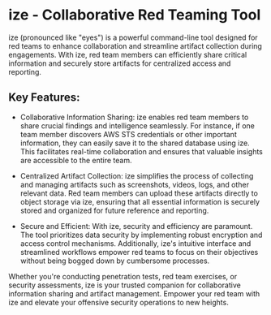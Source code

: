 # ize - Collaborative Red Teaming Tool

ize (pronounced like "eyes") is a powerful command-line tool designed 
for red teams to enhance collaboration and streamline artifact collection 
during engagements. With ize, red team members can efficiently share critical 
information and securely store artifacts for centralized access and reporting.
	
## Key Features:
- Collaborative Information Sharing: ize enables red team members 
to share crucial findings and intelligence seamlessly. For instance, 
if one team member discovers AWS STS credentials or other important 
information, they can easily save it to the shared database using ize. 
This facilitates real-time collaboration and ensures that valuable 
insights are accessible to the entire team.
	
- Centralized Artifact Collection: ize simplifies the process of 
collecting and managing artifacts such as screenshots, videos, logs, 
and other relevant data. Red team members can upload these artifacts 
directly to object storage via ize, ensuring that all essential 
information is securely stored and organized for future reference 
and reporting.

- Secure and Efficient: With ize, security and efficiency are paramount. 
The tool prioritizes data security by implementing robust encryption 
and access control mechanisms. Additionally, ize's intuitive interface 
and streamlined workflows empower red teams to focus on their objectives 
without being bogged down by cumbersome processes.
	
Whether you're conducting penetration tests, red team exercises, or 
security assessments, ize is your trusted companion for collaborative 
information sharing and artifact management. Empower your red team with 
ize and elevate your offensive security operations to new heights.